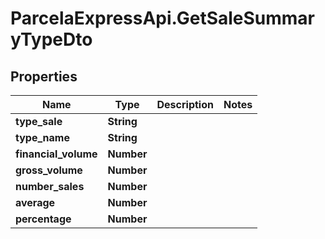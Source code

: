 # ParcelaExpressApi.GetSaleSummaryTypeDto

## Properties

Name | Type | Description | Notes
------------ | ------------- | ------------- | -------------
**type_sale** | **String** |  | 
**type_name** | **String** |  | 
**financial_volume** | **Number** |  | 
**gross_volume** | **Number** |  | 
**number_sales** | **Number** |  | 
**average** | **Number** |  | 
**percentage** | **Number** |  | 


